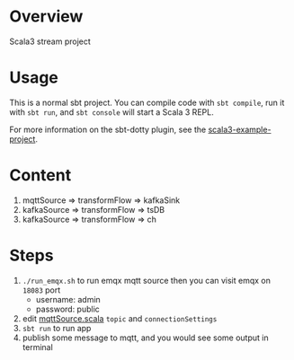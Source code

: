 # Overview
Scala3 stream project
# Usage

This is a normal sbt project. You can compile code with `sbt compile`, run it with `sbt run`, and `sbt console` will start a Scala 3 REPL.

For more information on the sbt-dotty plugin, see the
[scala3-example-project](https://github.com/scala/scala3-example-project/blob/main/README.md).
# Content
1. mqttSource => transformFlow => kafkaSink
2. kafkaSource => transformFlow => tsDB
3. kafkaSource => transformFlow => ch
# Steps
1. `./run_emqx.sh` to run emqx mqtt source then you can visit emqx on `18083` port
   - username: admin
   - password: public
2. edit [mqttSource.scala](./src/main/scala/org/heathkang/scala3_stream/mqttSource.scala) `topic` and `connectionSettings`
3. `sbt run` to run app
4. publish some message to mqtt, and you would see some output in terminal